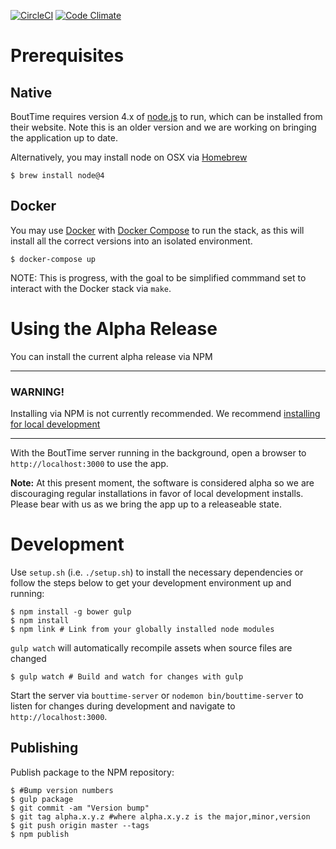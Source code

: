 [![CircleCI](https://circleci.com/gh/WFTDA/bouttime.svg?style=svg&circle-token=9b5d2312f6063d633b844c97c873653c13b26513)](https://circleci.com/gh/WFTDA/bouttime)
[![Code Climate](https://codeclimate.com/github/WFTDA/bouttime/badges/gpa.svg)](https://codeclimate.com/github/WFTDA/bouttime)

# Prerequisites

## Native

BoutTime requires version 4.x of [node.js](https://nodejs.org/) to run, which
can be installed from their website. Note this is an older version and we are
working on bringing the application up to date.

Alternatively, you may install node on OSX via [Homebrew](http://brew.sh/)

    $ brew install node@4

## Docker

You may use [Docker](https://www.docker.com/) with [Docker Compose](https://docs.docker.com/compose/) to run the stack, as this will install all the correct versions into an isolated environment.

    $ docker-compose up

NOTE: This is progress, with the goal to be simplified commmand set to interact with the Docker stack via `make`.


# Using the Alpha Release

You can install the current alpha release via NPM

---
### WARNING!

Installing via NPM is not currently recommended.
We recommend [installing for local development](#development)

---

With the BoutTime server running in the background, open a browser to
`http://localhost:3000` to use the app.

**Note:** At this present moment, the software is considered alpha so we are
discouraging regular installations in favor of local development installs.
Please bear with us as we bring the app up to a releaseable state.

# Development

Use `setup.sh` (i.e. `./setup.sh`) to install the necessary dependencies or
follow the steps below to get your development environment up and running:

    $ npm install -g bower gulp
    $ npm install
    $ npm link # Link from your globally installed node modules

`gulp watch` will automatically recompile assets when source files are changed

    $ gulp watch # Build and watch for changes with gulp

Start the server via `bouttime-server` or `nodemon bin/bouttime-server` to
listen for changes during development and navigate to `http://localhost:3000`.

## Publishing

Publish package to the NPM repository:

    $ #Bump version numbers
    $ gulp package
    $ git commit -am "Version bump"
    $ git tag alpha.x.y.z #where alpha.x.y.z is the major,minor,version
    $ git push origin master --tags
    $ npm publish
